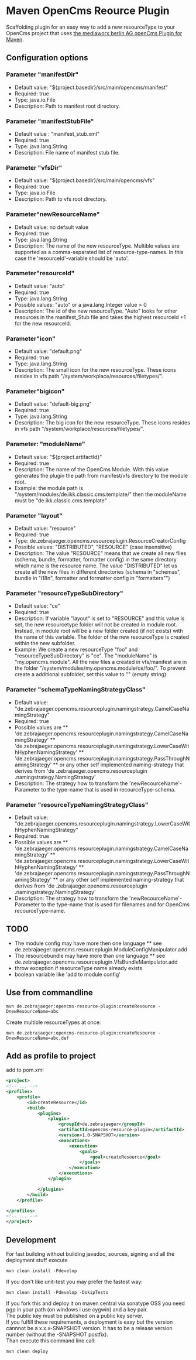 # Maven OpenCms Reource Plugin

Scaffolding plugin for an easy way to add a new resourceType to your OpenCms project that uses 
[the mediaworx berlin AG openCms Plugin for Maven](http://opencms.mediaworx.com/de/opencms-tools/).   

## Configuration options

### Parameter "manifestDir"   
* Default value: "${project.basedir}/src/main/opencms/manifest"   
* Required: true   
* Type: java.io.File   
* Description: Path to manifest root directory.

### Parameter "manifestStubFile"   
* Default value : "manifest_stub.xml"   
* Required: true    
* Type: java.lang.String   
* Description: File name of manifest stub file.

### Parameter "vfsDir"  
* Default value: "${project.basedir}/src/main/opencms/vfs"   
* Required: true   
* Type: java.io.File   
* Description: Path to vfs root directory.

### Parameter"newResourceName"  
* Default value: no default value   
* Required: true   
* Type: java.lang.String   
* Description: The name of the new resourceType. Multible values are supported as a comma-separated list of resource-type-names. 
In this case the 'resourceId'-variable should be 'auto'.

### Parameter"resourceId"  
* Default value: "auto"   
* Required: true   
* Type: java.lang.String   
* Possible values: "auto" or a java.lang.Integer value &gt; 0    
* Description: The id of the new resourceType. "Auto" looks for other resources in the manifest_Stub file 
and takes the highest resourceId +1 for the new resourceId.  

### Parameter"icon"  
* Default value: "default.png"   
* Required: true   
* Type: java.lang.String   
* Description: The small icon for the new resourceType. 
These icons resides in vfs path "/system/workplace/resources/filetypes/".

### Parameter"bigicon"  
* Default value: "default-big.png"   
* Required: true   
* Type: java.lang.String   
* Description: The big icon for the new resourceType. 
These icons resides in vfs path "/system/workplace/resources/filetypes/".

### Parameter: "moduleName"  
* Default value: "${project.artifactId}"   
* Required: true   
* Description: The name of the OpenCms Module. With this value generates the plugin the path 
from manifest/vfs directory to the module root. 
* Example: the module path is "/system/modules/de.ikk.classic.cms.template/" 
then the moduleName must be "de.ikk.classic.cms.template"  .

### Parameter "layout"  
* Default value: "resource"   
* Required: true   
* Type: de.zebrajaeger.opencms.resourceplugin.ResourceCreatorConfig    
* Possible values: "DISTRIBUTED", "RESOURCE" (case insensitive)    
* Description: The value "RESOURCE" means that we create all new files (schema, bundle, formatter, formatter config) 
in the same directory which name is the resource name. The value "DISTRIBUTED" let us create all the new 
files in different directories (schema in "schemas", bundle in "i18n", formatter and formatter config in "formatters"")  

### Parameter "resourceTypeSubDirectory"  
* Default value: "ce"   
* Required: true   
* Description: If variable "layout" is set to "RESOURCE" and this value is set, the new resourcetype 
folder will not be created in module root. Instead, in module root will be a new folder created (if not exists) 
with the name of this variable. The folder of the new resourceType is created within the new subfolder. 
* Example: We create a new resourceType "foo" and "resourceTypeSubDirectory" is "ce". 
The "moduleName" is "my.opencms.module". All the new files a created in vfs/manifest are in the folder 
"/system/modules/my.opencms.module/ce/foo/". To prevent create a additional subfolder, set this value to "" (empty string).

### Parameter "schemaTypeNamingStrategyClass"  
* Default value: "de.zebrajaeger.opencms.resourceplugin.namingstrategy.CamelCaseNamingStrategy"   
* Required: true
* Possible values are
** 'de.zebrajaeger.opencms.resourceplugin.namingstrategy.CamelCaseNamingStrategy'
** 'de.zebrajaeger.opencms.resourceplugin.namingstrategy.LowerCaseWithHyphenNamingStrategy'
** 'de.zebrajaeger.opencms.resourceplugin.namingstrategy.PassThroughNamingStrategy'
** or any other self implemented naming-strategy that derives from 'de
                                                                    .zebrajaeger.opencms.resourceplugin
                                                                    .namingstrategy.NamingStrategy'   
* Description: The strategy how to transform the 'newRecourceName'-Parameter to the type-name that is 
used in recourceType-schema.  

### Parameter "resourceTypeNamingStrategyClass"  
* Default value: "de.zebrajaeger.opencms.resourceplugin.namingstrategy.LowerCaseWithHyphenNamingStrategy"   
* Required: true
* Possible values are
** 'de.zebrajaeger.opencms.resourceplugin.namingstrategy.CamelCaseNamingStrategy'
** 'de.zebrajaeger.opencms.resourceplugin.namingstrategy.LowerCaseWithHyphenNamingStrategy'
** 'de.zebrajaeger.opencms.resourceplugin.namingstrategy.PassThroughNamingStrategy'
** or any other self implemented naming-strategy that derives from 'de
                                                                    .zebrajaeger.opencms.resourceplugin
                                                                    .namingstrategy.NamingStrategy'   
* Description: The strategy how to transform the 'newRecourceName'-Parameter to the type-name that is 
used for filenames and for OpenCms recourceType-name.  

## TODO
* The module config may have more then one language
** see de.zebrajaeger.opencms.resourceplugin.ModuleConfigManipulator.add
* The resourcebundle may have more than one language
** see de.zebrajaeger.opencms.resourceplugin.VfsBundleManipulator.add
* throw exception if resourceType name already exists
* boolean variable like 'add to module config'

## Use from commandline
```
mvn de.zebrajaeger:opencms-resource-plugin:createResource -DnewResourceName=abc
```
Create multible resourceTypes at once:   
```
mvn de.zebrajaeger:opencms-resource-plugin:createResource -DnewResourceName=abc,def
```

## Add as profile to project
add to pom.xml
```xml
<project>
<!-- ... -->
<profiles>
    <profile>
        <id>createResource</id>
        <build>
            <plugins>
                <plugin>
                    <groupId>de.zebrajaeger</groupId>
                    <artifactId>opencms-resource-plugin</artifactId>
                    <version>1.0-SNAPSHOT</version>
                    <executions>
                        <execution>
                            <goals>
                                <goal>createResource</goal>
                            </goals>
                        </execution>
                    </executions>
                </plugin>

            </plugins>
        </build>
    </profile>

</profiles>
<!-- ... -->
</project>
```
## Development

For fast building without building javadoc, sources, signing and all the 
deployment stuff execute
```
mvn clean install -Pdevelop
```

If you don't like unit-test you may prefer the fastest way:
```
mvn clean install -Pdevelop -DskipTests
```

If you fork this and deploy it on maven central via sonatype OSS
you need pgp in your path (on windows i use cygwin) and a key pair.   
The public key must be published on a public key server.   
If you fulfill these requirements, a deployment is easy but the version 
cannnot be a x.x.x-SNAPSHOT version. It has to be a release version number 
(without the -SNAPSHOT postfix).    
Than execute this command line call:
```
mvn clean deploy
```
